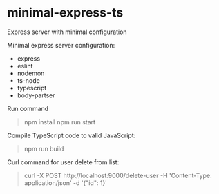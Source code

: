 # minimal-express-ts
Express server with minimal configuration 

Minimal express server configuration:
  * express
  * eslint
  * nodemon
  * ts-node
  * typescript
  * body-partser

Run command
  > npm install
  > npm run start

Compile TypeScript code to valid JavaScript:
  > npm run build

Curl command for user delete from list:
  > curl -X POST http://localhost:9000/delete-user -H 'Content-Type: application/json' -d '{"id": 1}'
